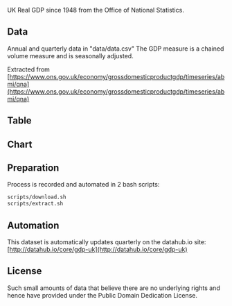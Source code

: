 UK Real GDP since 1948 from the Office of National Statistics.

## Data

Annual and quarterly data in "data/data.csv" The GDP measure is a chained volume measure and is
seasonally adjusted.

Extracted from [https://www.ons.gov.uk/economy/grossdomesticproductgdp/timeseries/abmi/qna](https://www.ons.gov.uk/economy/grossdomesticproductgdp/timeseries/abmi/qna)

## Table

<Table 
    url="https://raw.githubusercontent.com/Mikanebu/gdp-uk/main/data/data.csv" 
/>

## Chart

<LineChart
    title="UK Real GDP since 1948 from the Office of National Statistics"
    xAxis="date"
    yAxis="GDP"
    data="https://raw.githubusercontent.com/Mikanebu/gdp-uk/main/data/data.csv"
/>

## Preparation 

Process is recorded and automated in 2 bash scripts:
```bash
scripts/download.sh
scripts/extract.sh
```

## Automation

This dataset is automatically updates quarterly on the datahub.io site: [http://datahub.io/core/gdp-uk](http://datahub.io/core/gdp-uk)

## License

Such small amounts of data that believe there are no underlying rights and
hence have provided under the Public Domain Dedication License.
